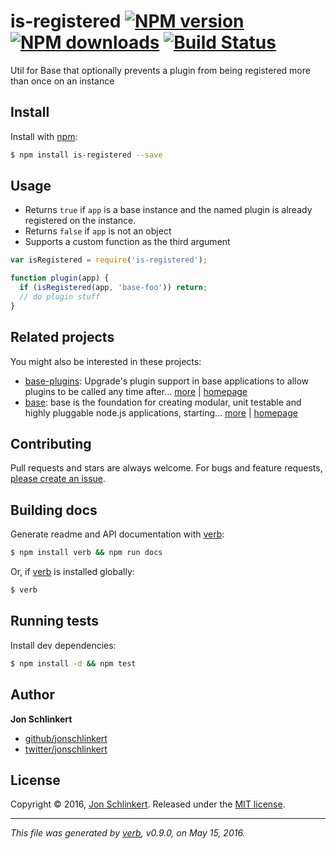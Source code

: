 # is-registered [![NPM version](https://img.shields.io/npm/v/is-registered.svg?style=flat)](https://www.npmjs.com/package/is-registered) [![NPM downloads](https://img.shields.io/npm/dm/is-registered.svg?style=flat)](https://npmjs.org/package/is-registered) [![Build Status](https://img.shields.io/travis/jonschlinkert/is-registered.svg?style=flat)](https://travis-ci.org/jonschlinkert/is-registered)

Util for Base that optionally prevents a plugin from being registered more than once on an instance

## Install

Install with [npm](https://www.npmjs.com/):

```sh
$ npm install is-registered --save
```

## Usage

* Returns `true` if `app` is a base instance and the named plugin is already registered on the instance.
* Returns `false` if `app` is not an object
* Supports a custom function as the third argument

```js
var isRegistered = require('is-registered');

function plugin(app) {
  if (isRegistered(app, 'base-foo')) return;
  // do plugin stuff
}
```

## Related projects

You might also be interested in these projects:

* [base-plugins](https://www.npmjs.com/package/base-plugins): Upgrade's plugin support in base applications to allow plugins to be called any time after… [more](https://www.npmjs.com/package/base-plugins) | [homepage](https://github.com/node-base/base-plugins)
* [base](https://www.npmjs.com/package/base): base is the foundation for creating modular, unit testable and highly pluggable node.js applications, starting… [more](https://www.npmjs.com/package/base) | [homepage](https://github.com/node-base/base)

## Contributing

Pull requests and stars are always welcome. For bugs and feature requests, [please create an issue](https://github.com/jonschlinkert/is-registered/issues/new).

## Building docs

Generate readme and API documentation with [verb](https://github.com/verbose/verb):

```sh
$ npm install verb && npm run docs
```

Or, if [verb](https://github.com/verbose/verb) is installed globally:

```sh
$ verb
```

## Running tests

Install dev dependencies:

```sh
$ npm install -d && npm test
```

## Author

**Jon Schlinkert**

* [github/jonschlinkert](https://github.com/jonschlinkert)
* [twitter/jonschlinkert](http://twitter.com/jonschlinkert)

## License

Copyright © 2016, [Jon Schlinkert](https://github.com/jonschlinkert).
Released under the [MIT license](https://github.com/jonschlinkert/is-registered/blob/master/LICENSE).

***

_This file was generated by [verb](https://github.com/verbose/verb), v0.9.0, on May 15, 2016._
